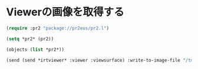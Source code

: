 # Viewerの画像を取得する

``` lisp
(require :pr2 "package://pr2eus/pr2.l")

(setq *pr2* (pr2))

(objects (list *pr2*))

(send (send *irtviewer* :viewer :viewsurface) :write-to-image-file "/tmp/pr2.png")
```
